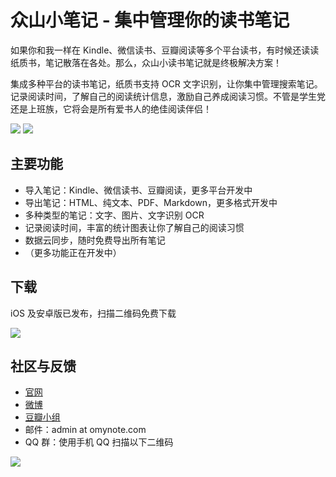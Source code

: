 # 众山小笔记 - 集中管理你的读书笔记

如果你和我一样在 Kindle、微信读书、豆瓣阅读等多个平台读书，有时候还读读纸质书，笔记散落在各处。那么，众山小读书笔记就是终极解决方案！

集成多种平台的读书笔记，纸质书支持 OCR 文字识别，让你集中管理搜索笔记。记录阅读时间，了解自己的阅读统计信息，激励自己养成阅读习惯。不管是学生党还是上班族，它将会是所有爱书人的绝佳阅读伴侣！

![](https://webserver-1256209664.cos.ap-shanghai.myqcloud.com/omynote/info1.png)
![](https://webserver-1256209664.cos.ap-shanghai.myqcloud.com/omynote/info2.png)

## 主要功能

- 导入笔记：Kindle、微信读书、豆瓣阅读，更多平台开发中
- 导出笔记：HTML、纯文本、PDF、Markdown，更多格式开发中
- 多种类型的笔记：文字、图片、文字识别 OCR
- 记录阅读时间，丰富的统计图表让你了解自己的阅读习惯
- 数据云同步，随时免费导出所有笔记
- （更多功能正在开发中）

## 下载

iOS 及安卓版已发布，扫描二维码免费下载

![](https://webserver-1256209664.cos.ap-shanghai.myqcloud.com/omynote/pcqr.png)

## 社区与反馈

- [官网](https://omynote.com)
- [微博](https://weibo.com/u/6512831598)
- [豆瓣小组](https://www.douban.com/group/708424/)
- 邮件：admin at omynote.com
- QQ 群：使用手机 QQ 扫描以下二维码

![](./img/qq.png)

